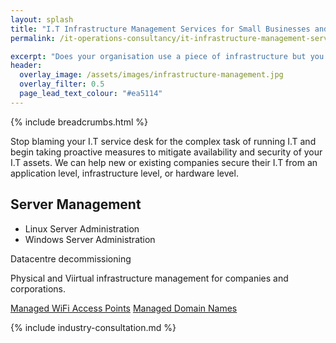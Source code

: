```yaml
---
layout: splash
title: "I.T Infrastructure Management Services for Small Businesses and Enterprises"
permalink: /it-operations-consultancy/it-infrastructure-management-services

excerpt: "Does your organisation use a piece of infrastructure but you're unsure how to manage it? We may be able to help..."
header:
  overlay_image: /assets/images/infrastructure-management.jpg
  overlay_filter: 0.5 
  page_lead_text_colour: "#ea5114"
---
```


{% include breadcrumbs.html %}


Stop blaming your I.T service desk for the complex task of running I.T and begin taking proactive measures to mitigate availability and security of your I.T assets. We can help new or existing companies secure their I.T from an application level, infrastructure level, or hardware level.


## <i class="fas fa-user-tie page-title-icon" aria-hidden="true"></i> Server Management

- Linux Server Administration
- Windows Server Administration

Datacentre decommissioning

Physical and Viirtual infrastructure management for companies and corporations.

[Managed WiFi Access Points](/it-operations-consultancy/it-infrastructure-management-services/managed-wifi)
[Managed Domain Names](/it-operations-consultancy/it-infrastructure-management-services/managed-domain-names)

{% include industry-consultation.md %}